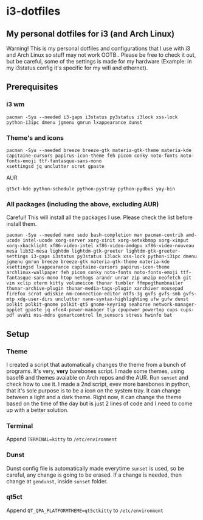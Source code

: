 # i3-dotfiles
## My personal dotfiles for i3 (and Arch Linux)

Warning!
This is my personal dotfiles and configurations that I use with i3 and Arch Linux so stuff may not work OOTB.. Please be free to check it out, but be careful, some of the settings is made for my hardware (Example: in my i3status config it's specific for my wifi and ethernet).

## Prerequisites
### i3 wm
```
pacman -Syu --needed i3-gaps i3status py3status i3lock xss-lock python-i3ipc dmenu jgmenu gmrun lxappearance dunst
```

### Theme's and icons
```
pacman -Syu --needed breeze breeze-gtk materia-gtk-theme materia-kde capitaine-cursors papirus-icon-theme feh picom conky noto-fonts noto-fonts-emoji ttf-fantasque-sans-mono
xsettingsd jq unclutter scrot gpaste 
```
AUR
```
qt5ct-kde python-schedule python-pystray python-pydbus yay-bin
```
### All packages (including the above, excluding AUR)
Careful! This will install all the packages I use. Please check the list before install them.
```
pacman -Syu --needed nano sudo bash-completion man pacman-contrib amd-ucode intel-ucode xorg-server xorg-xinit xorg-setxkbmap xorg-xinput xorg-xbacklight xf86-video-intel xf86-video-amdgpu xf86-video-nouveau mesa lib32-mesa lightdm lightdm-gtk-greeter lightdm-gtk-greeter-settings i3-gaps i3status py3status i3lock xss-lock python-i3ipc dmenu jgmenu gmrun breeze breeze-gtk materia-gtk-theme materia-kde xsettingsd lxappearance capitaine-cursors papirus-icon-theme archlinux-wallpaper feh picom conky noto-fonts noto-fonts-emoji ttf-fantasque-sans-mono htop nethogs arandr unrar zip unzip neofetch git vim xclip xterm kitty volumeicon thunar tumbler ffmpegthumbnailer thunar-archive-plugin thunar-media-tags-plugin xarchiver mousepad firefox scrot udiskie nm-connection-editor ntfs-3g gvfs gvfs-smb gvfs-mtp xdg-user-dirs unclutter nano-syntax-highlighting ufw gufw dunst polkit polkit-gnome polkit-qt5 gnome-keyring seahorse network-manager-applet gpaste jq xfce4-power-manager tlp cpupower powertop cups cups-pdf avahi nss-mdns gsmartcontrol lm_sensors stress hwinfo bat
```
## Setup
### Theme
I created a script that automatically changes the theme from a bunch of programs. It's very, **very** barebones script. I made some themes, using base16 and themes avaiable on Arch repos and the AUR. Run ```sunset``` and check how to use it. I made a 2nd script, evev more barebones in python, that it's sole purpose is to be a icon on the system tray. It can change between a light and a dark theme. Right now, it can change the theme based on the time of the day but is just 2 lines of code and I need to come up with a better solution.

### Terminal
Append ```TERMINAL=kitty``` to ```/etc/environment```

### Dunst
Dunst config file is automatically made everytime ```sunset``` is used, so be careful, any change is going to be erased. If a change is needed, then change at ```gendunst```, inside ```sunset``` folder.

### qt5ct
Append ```QT_QPA_PLATFORMTHEME=qt5ctkitty``` to ```/etc/environment```

